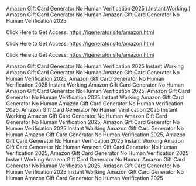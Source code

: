 Amazon Gift Card Generator No Human Verification 2025 (.Instant.Working.) Amazon Gift Card Generator No Human Amazon Gift Card Generator No Human Verification 2025

Click Here to Get Access: https://igenerator.site/amazon.html

Click Here to Get Access: https://igenerator.site/amazon.html

Click Here to Get Access: https://igenerator.site/amazon.html

Amazon Gift Card Generator No Human Verification 2025 Instant Working Amazon Gift Card Generator No Human Amazon Gift Card Generator No Human Verification 2025, Amazon Gift Card Generator No Human Verification 2025 Instant Working Amazon Gift Card Generator No Human Amazon Gift Card Generator No Human Verification 2025, Amazon Gift Card Generator No Human Verification 2025 Instant Working Amazon Gift Card Generator No Human Amazon Gift Card Generator No Human Verification 2025, Amazon Gift Card Generator No Human Verification 2025 Instant Working Amazon Gift Card Generator No Human Amazon Gift Card Generator No Human Verification 2025, Amazon Gift Card Generator No Human Verification 2025 Instant Working Amazon Gift Card Generator No Human Amazon Gift Card Generator No Human Verification 2025, Amazon Gift Card Generator No Human Verification 2025 Instant Working Amazon Gift Card Generator No Human Amazon Gift Card Generator No Human Verification 2025, Amazon Gift Card Generator No Human Verification 2025 Instant Working Amazon Gift Card Generator No Human Amazon Gift Card Generator No Human Verification 2025, Amazon Gift Card Generator No Human Verification 2025 Instant Working Amazon Gift Card Generator No Human Amazon Gift Card Generator No Human Verification 2025

